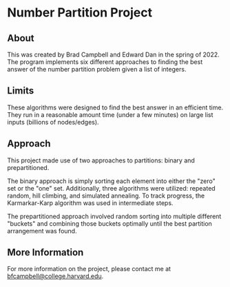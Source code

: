 # Number Partition Project

## About
This was created by Brad Campbell and Edward Dan in the spring of 2022. The program implements six different approaches to finding the best answer of the number partition problem given a list of integers.

## Limits
These algorithms were designed to find the best answer in an efficient time. They run in a reasonable amount time (under a few minutes) on large list inputs (billions of nodes/edges).

## Approach
This project made use of two approaches to partitions: binary and prepartitioned. 

The binary approach is simply sorting each element into either the "zero" set or the "one" set. Additionally, three algorithms were utilized: repeated random, hill climbing, and simulated annealing. To track progress, the Karmarkar-Karp algorithm was used in intermediate steps.

The prepartitioned approach involved random sorting into multiple different "buckets" and combining those buckets optimally until the best partition arrangement was found.

## More Information
For more information on the project, please contact me at bfcampbell@college.harvard.edu.
